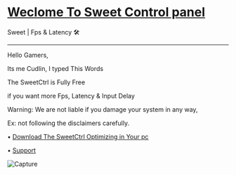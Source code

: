 
# [Weclome To Sweet Control panel](https://github.com/Cudlin/SweetCtrl/releases/latest)
Sweet | Fps &amp; Latency 🛠
---------------------------- -
Hello Gamers,

Its me Cudlin, I typed This Words

The SweetCtrl is Fully Free

if you want more Fps, Latency & Input Delay

Warning:
We are not liable if you damage your system in any way,

Ex: not following the disclaimers carefully.

• [Download The SweetCtrl Optimizing in Your pc](https://github.com/Cudlin/SweetCtrl/releases/latest/download/SweetCtrl.bat)

• [Support](https://discord.gg/rYxw4Fxsrb)

![Capture](https://user-images.githubusercontent.com/104656809/183545915-059a152b-006e-4d61-a629-d7e72a491e84.PNG)
